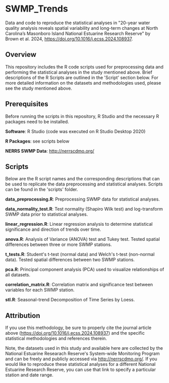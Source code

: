 # SWMP_Trends
Data and code to reproduce the statistical analyses in "20-year water quality analysis reveals spatial variability and long-term changes at North Carolina’s Masonboro Island National Estuarine Research Reserve" by Brown et al. 2024, https://doi.org/10.1016/j.ecss.2024.108937.  


## Overview
This repository includes the R code scripts used for preprocessing data and performing the statistical analyses in the study mentioned above. Brief descriptions of the R Scripts are outlined in the 'Script' section below. For more detailed information on the datasets and methodologies used, please see the study mentioned above.  


## Prerequisites
Before running the scripts in this repository, R Studio and the necessary R packages need to be installed. 

**Software**: R Studio (code was executed on R Studio Desktop 2020)

**R Packages**: see scripts below

**NERRS SWMP Data**: http://nerrscdmo.org/


## Scripts
Below are the R script names and the corresponding descriptions that can be used to replicate the data preprocessing and statistical analyses. Scripts can be found in the 'scripts' folder. 

**data_preprocessing.R**: Preprocessing SWMP data for statistical analyses. 

**data_normality_test.R**: Test normality (Shapiro Wilk test) and log-transform SWMP data prior to statistical analyses. 

**linear_regression.R**: Linear regression analysis to determine statistical significance and direction of trends over time. 

**anova.R**: Analysis of Variance (ANOVA) test and Tukey test. Tested spatial differences between three or more SWMP stations. 

**t_tests.R**: Student's t-test (normal data) and Welch's t-test (non-normal data). Tested spatial differences between two SWMP stations. 

**pca.R**: Principal component analysis (PCA) used to visualize relationships of all datasets.

**correlation_matrix.R**: Correlation matrix and significance test between variables for each SWMP station. 

**stl.R**: Seasonal-trend Decomposition of Time Series by Loess. 



## Attribution
If you use this methodology, be sure to properly cite the journal article above (https://doi.org/10.1016/j.ecss.2024.108937) and the specific statistical methodologies and references therein. 

Note, the datasets used in this study and available here are collected by the National Estuarine Researach Reserve's System-wide Monitoring Program and can be freely and publicly accessed via http://nerrscdmo.org/. If you would like to reproduce these statistical analyses for a different National Estuarine Research Reserve, you can use that link to specify a particular station and date range. 
